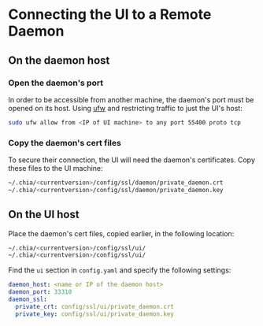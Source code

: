 # Connecting the UI to a Remote Daemon

## On the daemon host

### Open the daemon's port

In order to be accessible from another machine, the daemon's port must be opened on its host. Using [ufw](https://help.ubuntu.com/community/UFW) and restricting traffic to just the UI's host:

````bash
sudo ufw allow from <IP of UI machine> to any port 55400 proto tcp
````

### Copy the daemon's cert files

To secure their connection, the UI will need the daemon's certificates. Copy these files to the UI machine:

````bash
~/.chia/<currentversion>/config/ssl/daemon/private_daemon.crt
~/.chia/<currentversion>/config/ssl/daemon/private_daemon.key
````

## On the UI host

Place the daemon's cert files, copied earlier, in the following location:

````bash
~/.chia/<currentversion>/config/ssl/ui/
~/.chia/<currentversion>/config/ssl/ui/
````

Find the `ui` section in `config.yaml` and specify the following settings:

````yaml
daemon_host: <name or IP of the daemon host>
daemon_port: 33310
daemon_ssl:
  private_crt: config/ssl/ui/private_daemon.crt
  private_key: config/ssl/ui/private_daemon.key
````
